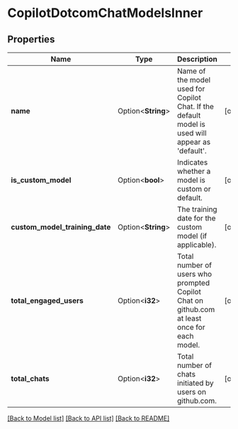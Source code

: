 # CopilotDotcomChatModelsInner

## Properties

Name | Type | Description | Notes
------------ | ------------- | ------------- | -------------
**name** | Option<**String**> | Name of the model used for Copilot Chat. If the default model is used will appear as 'default'. | [optional]
**is_custom_model** | Option<**bool**> | Indicates whether a model is custom or default. | [optional]
**custom_model_training_date** | Option<**String**> | The training date for the custom model (if applicable). | [optional]
**total_engaged_users** | Option<**i32**> | Total number of users who prompted Copilot Chat on github.com at least once for each model. | [optional]
**total_chats** | Option<**i32**> | Total number of chats initiated by users on github.com. | [optional]

[[Back to Model list]](../README.md#documentation-for-models) [[Back to API list]](../README.md#documentation-for-api-endpoints) [[Back to README]](../README.md)


